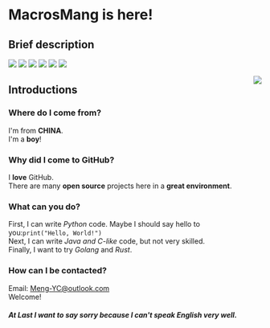 # MacrosMang is here!

## Brief description
![](https://img.shields.io/badge/Language-Python-blue?style=for-the-badge&labelColor=%23222222&color=%233572a3)
![](https://img.shields.io/badge/Language-Scratch-blue?style=for-the-badge&labelColor=%23222222&color=%23ffa306)
![](https://img.shields.io/badge/Nation-China-red?style=for-the-badge&labelColor=%23222222&color=%23ff0000)
![](https://img.shields.io/badge/City-Suzhou%2C%20Jangsu-red?style=for-the-badge&labelColor=%23222222&color=%2377c97b)
![](https://img.shields.io/badge/MBTI-INFP-red?style=for-the-badge&labelColor=%23222222&color=%2355b060)
![](https://img.shields.io/github/sponsors/MacroMeng?style=for-the-badge&color=%23dd1111&labelColor=%23222222)

<img align="right" src="https://github-readme-stats.vercel.app/api?username=MacroMeng&show_icons=true&icon_color=5bc54e&text_color=dddddd&bg_color=222222&hide_title=false" />

## Introductions
### Where do I come from?
I'm from **CHINA**.  
I'm a **boy**!

### Why did I come to GitHub?
I **love** GitHub.  
There are many **open source** projects here in a **great environment**.

### What can you do?
First, I can write *Python* code. Maybe I should say hello to you:`print("Hello, World!")`  
Next, I can write *Java and C-like* code, but not very skilled.  
Finally, I want to try *Golang* and *Rust*.

### How can I be contacted?
Email: Meng-YC@outlook.com  
Welcome!

##### At Last I want to say sorry because I can't speak English very well.

<!---
MacroMeng/MacroMeng is a ✨ special ✨ repository because its `README.md` (this file) appears on your GitHub profile.
You can click the Preview link to take a look at your changes.
--->
